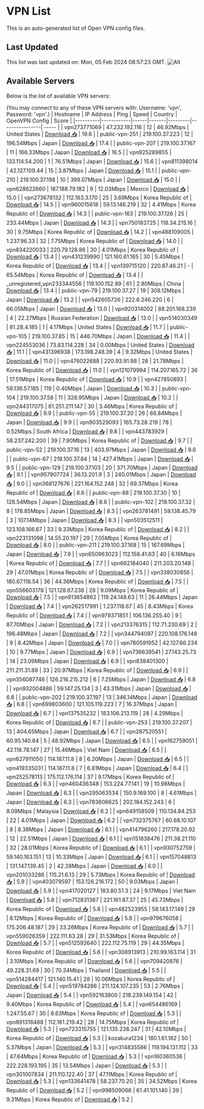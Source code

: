 # VPN List

This is an auto-generated list of Open VPN config files.

## Last Updated

This list was last updated on: Mon, 05 Feb 2024 08:57:23 GMT.
![Alt](https://repobeats.axiom.co/api/embed/186b98318ef1479477931607c1ad7d823f12451f.svg "Repobeats analytics image")

## Available Servers

Below is the list of available VPN servers:

(You may connect to any of these VPN servers with: Username: 'vpn', Password: 'vpn'.)
| Hostname | IP Address | Ping | Speed | Country | OpenVPN Config | Score |
|----------|------------|------|-------|---------|----------------| ----- |
| vpn273771069 | 47.232.192.116 | 12 | 46.92Mbps | United States | [Download 📥](./configs/server_0_US.ovpn) | 19.6 |
| public-vpn-251 | 219.100.37.223 | 12 | 196.54Mbps | Japan | [Download 📥](./configs/server_1_JP.ovpn) | 17.4 |
| public-vpn-207 | 219.100.37.167 | 11 | 166.33Mbps | Japan | [Download 📥](./configs/server_2_JP.ovpn) | 16.5 |
| vpn925289855 | 133.114.54.200 | 1 | 76.51Mbps | Japan | [Download 📥](./configs/server_3_JP.ovpn) | 15.6 |
| vpn811398014 | 42.127.109.44 | 15 | 3.87Mbps | Japan | [Download 📥](./configs/server_4_JP.ovpn) | 15.1 |
| public-vpn-210 | 219.100.37.198 | 10 | 399.07Mbps | Japan | [Download 📥](./configs/server_5_JP.ovpn) | 15.0 |
| vpn628622660 | 187.188.79.182 | 9 | 12.03Mbps | Mexico | [Download 📥](./configs/server_6_MX.ovpn) | 15.0 |
| vpn273678132 | 112.163.3.170 | 25 | 3.69Mbps | Korea Republic of | [Download 📥](./configs/server_7_KR.ovpn) | 14.5 |
| vpn960015618 | 59.13.146.219 | 32 | 4.41Mbps | Korea Republic of | [Download 📥](./configs/server_8_KR.ovpn) | 14.3 |
| public-vpn-163 | 219.100.37.126 | 25 | 233.44Mbps | Japan | [Download 📥](./configs/server_9_JP.ovpn) | 14.3 |
| vpn750183725 | 118.34.215.16 | 30 | 9.75Mbps | Korea Republic of | [Download 📥](./configs/server_10_KR.ovpn) | 14.2 |
| vpn488109005 | 1.237.96.33 | 32 | 7.75Mbps | Korea Republic of | [Download 📥](./configs/server_11_KR.ovpn) | 14.0 |
| vpn834220033 | 220.79.128.86 | 30 | 4.01Mbps | Korea Republic of | [Download 📥](./configs/server_12_KR.ovpn) | 13.4 |
| vpn431239990 | 121.160.61.165 | 30 | 5.45Mbps | Korea Republic of | [Download 📥](./configs/server_13_KR.ovpn) | 13.4 |
| vpn139715120 | 220.87.46.21 | - | 65.54Mbps | Korea Republic of | [Download 📥](./configs/server_14_KR.ovpn) | 13.4 |
| _unregistered_vpn233344556 | 119.100.152.89 | 61 | 2.80Mbps | China | [Download 📥](./configs/server_15_CN.ovpn) | 13.4 |
| public-vpn-79 | 219.100.37.27 | 19 | 308.12Mbps | Japan | [Download 📥](./configs/server_16_JP.ovpn) | 13.2 |
| vpn542605726 | 222.6.246.220 | 6 | 66.05Mbps | Japan | [Download 📥](./configs/server_17_JP.ovpn) | 13.0 |
| vpn920314002 | 88.201.168.239 | 4 | 22.27Mbps | Russian Federation | [Download 📥](./configs/server_18_RU.ovpn) | 12.0 |
| vpn514030349 | 81.28.4.185 | 1 | 4.17Mbps | United States | [Download 📥](./configs/server_19_US.ovpn) | 11.7 |
| public-vpn-105 | 219.100.37.85 | 15 | 446.70Mbps | Japan | [Download 📥](./configs/server_20_JP.ovpn) | 11.4 |
| vpn224553036 | 73.83.114.228 | 34 | 0.00Mbps | United States | [Download 📥](./configs/server_21_US.ovpn) | 11.1 |
| vpn431396938 | 173.198.248.39 | 4 | 9.32Mbps | United States | [Download 📥](./configs/server_22_US.ovpn) | 11.0 |
| vpn476022688 | 220.93.91.98 | 28 | 21.78Mbps | Korea Republic of | [Download 📥](./configs/server_23_KR.ovpn) | 11.0 |
| vpn121079994 | 114.207.165.72 | 36 | 17.51Mbps | Korea Republic of | [Download 📥](./configs/server_24_KR.ovpn) | 10.9 |
| vpn427850893 | 59.136.57.185 | 119 | 0.40Mbps | Japan | [Download 📥](./configs/server_25_JP.ovpn) | 10.3 |
| public-vpn-104 | 219.100.37.58 | 11 | 328.95Mbps | Japan | [Download 📥](./configs/server_26_JP.ovpn) | 10.2 |
| vpn244317075 | 61.251.211.147 | 30 | 3.46Mbps | Korea Republic of | [Download 📥](./configs/server_27_KR.ovpn) | 9.9 |
| public-vpn-55 | 219.100.37.20 | 26 | 66.84Mbps | Japan | [Download 📥](./configs/server_28_JP.ovpn) | 9.9 |
| vpn903529093 | 165.73.28.219 | 78 | 0.52Mbps | South Africa | [Download 📥](./configs/server_29_ZA.ovpn) | 9.8 |
| vpn443783929 | 58.237.242.200 | 39 | 7.90Mbps | Korea Republic of | [Download 📥](./configs/server_30_KR.ovpn) | 9.7 |
| public-vpn-52 | 219.100.37.16 | 13 | 403.97Mbps | Japan | [Download 📥](./configs/server_31_JP.ovpn) | 9.6 |
| public-vpn-67 | 219.100.37.84 | 14 | 427.41Mbps | Japan | [Download 📥](./configs/server_32_JP.ovpn) | 9.5 |
| public-vpn-129 | 219.100.37.103 | 20 | 371.70Mbps | Japan | [Download 📥](./configs/server_33_JP.ovpn) | 9.1 |
| vpn957907724 | 36.13.201.9 | 3 | 240.01Mbps | Japan | [Download 📥](./configs/server_34_JP.ovpn) | 9.0 |
| vpn368127676 | 221.164.152.248 | 32 | 69.37Mbps | Korea Republic of | [Download 📥](./configs/server_35_KR.ovpn) | 8.6 |
| public-vpn-88 | 219.100.37.30 | 10 | 128.54Mbps | Japan | [Download 📥](./configs/server_36_JP.ovpn) | 8.6 |
| public-vpn-102 | 219.100.37.32 | 8 | 178.85Mbps | Japan | [Download 📥](./configs/server_37_JP.ovpn) | 8.3 |
| vpn263781491 | 59.138.45.79 | 3 | 107.14Mbps | Japan | [Download 📥](./configs/server_38_JP.ovpn) | 8.3 |
| vpn503512511 | 123.108.166.67 | 33 | 9.33Mbps | Korea Republic of | [Download 📥](./configs/server_39_KR.ovpn) | 8.2 |
| vpn223131098 | 14.55.20.197 | 29 | 7.05Mbps | Korea Republic of | [Download 📥](./configs/server_40_KR.ovpn) | 8.0 |
| public-vpn-211 | 219.100.37.168 | 15 | 167.69Mbps | Japan | [Download 📥](./configs/server_41_JP.ovpn) | 7.9 |
| vpn650963023 | 112.158.41.63 | 40 | 6.16Mbps | Korea Republic of | [Download 📥](./configs/server_42_KR.ovpn) | 7.7 |
| vpn662184040 | 211.203.20.148 | 29 | 47.01Mbps | Korea Republic of | [Download 📥](./configs/server_43_KR.ovpn) | 7.5 |
| vpn338030856 | 180.67.118.54 | 36 | 44.36Mbps | Korea Republic of | [Download 📥](./configs/server_44_KR.ovpn) | 7.5 |
| vpn556603178 | 121.128.67.238 | 28 | 9.09Mbps | Korea Republic of | [Download 📥](./configs/server_45_KR.ovpn) | 7.5 |
| vpn913654862 | 119.24.148.63 | 11 | 26.44Mbps | Japan | [Download 📥](./configs/server_46_JP.ovpn) | 7.4 |
| vpn262517991 | 1.237.118.67 | 45 | 8.43Mbps | Korea Republic of | [Download 📥](./configs/server_47_KR.ovpn) | 7.4 |
| vpn979371851 | 106.136.255.40 | 9 | 87.70Mbps | Japan | [Download 📥](./configs/server_48_JP.ovpn) | 7.2 |
| vpn213376315 | 112.71.230.69 | 2 | 196.48Mbps | Japan | [Download 📥](./configs/server_49_JP.ovpn) | 7.2 |
| vpn344794097 | 220.108.176.148 | 9 | 8.42Mbps | Japan | [Download 📥](./configs/server_50_JP.ovpn) | 7.0 |
| vpn780591952 | 42.127.66.234 | 10 | 9.77Mbps | Japan | [Download 📥](./configs/server_51_JP.ovpn) | 6.9 |
| vpn736639541 | 27.143.25.73 | 14 | 23.09Mbps | Japan | [Download 📥](./configs/server_52_JP.ovpn) | 6.9 |
| vpn838401300 | 211.211.31.89 | 33 | 20.97Mbps | Korea Republic of | [Download 📥](./configs/server_53_KR.ovpn) | 6.9 |
| vpn356087746 | 126.216.215.212 | 6 | 7.25Mbps | Japan | [Download 📥](./configs/server_54_JP.ovpn) | 6.8 |
| vpn932004886 | 59.147.25.134 | 3 | 43.31Mbps | Japan | [Download 📥](./configs/server_55_JP.ovpn) | 6.8 |
| public-vpn-202 | 219.100.37.197 | 13 | 346.14Mbps | Japan | [Download 📥](./configs/server_56_JP.ovpn) | 6.8 |
| vpn699803600 | 121.105.119.223 | 7 | 16.37Mbps | Japan | [Download 📥](./configs/server_57_JP.ovpn) | 6.7 |
| vpn137535232 | 183.106.213.119 | 28 | 4.29Mbps | Korea Republic of | [Download 📥](./configs/server_58_KR.ovpn) | 6.7 |
| public-vpn-253 | 219.100.37.207 | 13 | 404.65Mbps | Japan | [Download 📥](./configs/server_59_JP.ovpn) | 6.7 |
| vpn287520551 | 60.95.140.84 | 5 | 48.92Mbps | Japan | [Download 📥](./configs/server_60_JP.ovpn) | 6.5 |
| vpn162759051 | 42.118.78.147 | 27 | 15.46Mbps | Viet Nam | [Download 📥](./configs/server_61_VN.ovpn) | 6.5 |
| vpn627911050 | 114.187.11.8 | 8 | 6.20Mbps | Japan | [Download 📥](./configs/server_62_JP.ovpn) | 6.5 |
| vpn419335031 | 114.187.11.8 | 7 | 6.81Mbps | Japan | [Download 📥](./configs/server_63_JP.ovpn) | 6.4 |
| vpn252578113 | 175.112.176.114 | 37 | 9.17Mbps | Korea Republic of | [Download 📥](./configs/server_64_KR.ovpn) | 6.3 |
| vpn460436348 | 153.224.77.141 | 19 | 10.98Mbps | Japan | [Download 📥](./configs/server_65_JP.ovpn) | 6.3 |
| vpn295063534 | 150.9.169.100 | 8 | 4.61Mbps | Japan | [Download 📥](./configs/server_66_JP.ovpn) | 6.3 |
| vpn783606625 | 202.184.152.243 | 6 | 8.09Mbps | Malaysia | [Download 📥](./configs/server_67_MY.ovpn) | 6.2 |
| vpn649158509 | 110.134.84.253 | 22 | 4.01Mbps | Japan | [Download 📥](./configs/server_68_JP.ovpn) | 6.2 |
| vpn732375767 | 60.68.10.107 | 8 | 8.38Mbps | Japan | [Download 📥](./configs/server_69_JP.ovpn) | 6.1 |
| vpn414796260 | 217.178.20.92 | 12 | 22.51Mbps | Japan | [Download 📥](./configs/server_70_JP.ovpn) | 6.1 |
| vpn151838476 | 211.38.21.110 | 32 | 28.01Mbps | Korea Republic of | [Download 📥](./configs/server_71_KR.ovpn) | 6.1 |
| vpn930752759 | 59.140.163.151 | 13 | 10.33Mbps | Japan | [Download 📥](./configs/server_72_JP.ovpn) | 6.1 |
| vpn157048813 | 131.147.139.45 | 2 | 42.28Mbps | Japan | [Download 📥](./configs/server_73_JP.ovpn) | 6.0 |
| vpn201033286 | 115.21.6.13 | 29 | 5.73Mbps | Korea Republic of | [Download 📥](./configs/server_74_KR.ovpn) | 5.9 |
| vpn403079597 | 153.126.216.172 | 50 | 9.03Mbps | Japan | [Download 📥](./configs/server_75_JP.ovpn) | 5.9 |
| vpn417020127 | 183.80.51.3 | 24 | 9.17Mbps | Viet Nam | [Download 📥](./configs/server_76_VN.ovpn) | 5.8 |
| vpn712831367 | 221.161.87.37 | 25 | 45.72Mbps | Korea Republic of | [Download 📥](./configs/server_77_KR.ovpn) | 5.8 |
| vpn482523955 | 58.143.17.149 | 29 | 8.12Mbps | Korea Republic of | [Download 📥](./configs/server_78_KR.ovpn) | 5.8 |
| vpn979676058 | 175.206.48.187 | 29 | 33.26Mbps | Korea Republic of | [Download 📥](./configs/server_79_KR.ovpn) | 5.7 |
| vpn559026359 | 222.111.63.28 | 29 | 31.53Mbps | Korea Republic of | [Download 📥](./configs/server_80_KR.ovpn) | 5.7 |
| vpn512592640 | 222.112.75.119 | 29 | 44.35Mbps | Korea Republic of | [Download 📥](./configs/server_81_KR.ovpn) | 5.6 |
| vpn308913913 | 210.99.163.114 | 31 | 3.10Mbps | Korea Republic of | [Download 📥](./configs/server_82_KR.ovpn) | 5.6 |
| vpn709420876 | 49.228.31.69 | 30 | 70.34Mbps | Thailand | [Download 📥](./configs/server_83_TH.ovpn) | 5.5 |
| vpn514284417 | 121.140.15.41 | 28 | 10.06Mbps | Korea Republic of | [Download 📥](./configs/server_84_KR.ovpn) | 5.4 |
| vpn519784286 | 211.124.107.235 | 53 | 2.76Mbps | Japan | [Download 📥](./configs/server_85_JP.ovpn) | 5.4 |
| vpn592163800 | 218.239.149.154 | 42 | 9.40Mbps | Korea Republic of | [Download 📥](./configs/server_86_KR.ovpn) | 5.4 |
| vpn654486169 | 1.247.55.67 | 30 | 8.63Mbps | Korea Republic of | [Download 📥](./configs/server_87_KR.ovpn) | 5.3 |
| vpn891318488 | 112.161.219.42 | 28 | 14.75Mbps | Korea Republic of | [Download 📥](./configs/server_88_KR.ovpn) | 5.3 |
| vpn723315755 | 121.135.238.247 | 31 | 42.10Mbps | Korea Republic of | [Download 📥](./configs/server_89_KR.ovpn) | 5.3 |
| kozakura1234 | 180.1.61.182 | 50 | 5.37Mbps | Japan | [Download 📥](./configs/server_90_JP.ovpn) | 5.3 |
| vpn314835586 | 119.194.131.112 | 33 | 47.64Mbps | Korea Republic of | [Download 📥](./configs/server_91_KR.ovpn) | 5.3 |
| vpn160360536 | 222.228.193.195 | 35 | 13.54Mbps | Japan | [Download 📥](./configs/server_92_JP.ovpn) | 5.3 |
| vpn301007834 | 211.110.122.40 | 37 | 47.11Mbps | Korea Republic of | [Download 📥](./configs/server_93_KR.ovpn) | 5.3 |
| vpn133641478 | 58.237.70.20 | 35 | 34.52Mbps | Korea Republic of | [Download 📥](./configs/server_94_KR.ovpn) | 5.2 |
| vpn998509066 | 61.41.101.140 | 39 | 9.31Mbps | Korea Republic of | [Download 📥](./configs/server_95_KR.ovpn) | 5.2 |
